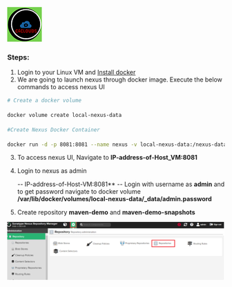 <img src="../images/c4logo.png">

### Steps:
1. Login to your Linux VM and [Install docker](https://github.com/submah/docker-tutorials/blob/master/docker-installation.md)
2. We are going to launch nexus through docker image. Execute the below commands to access nexus UI

```sh
# Create a docker volume

docker volume create local-nexus-data

#Create Nexus Docker Container

docker run -d -p 8081:8081 --name nexus -v local-nexus-data:/nexus-data sonatype/nexus3

```
3. To access nexus UI, Navigate to **IP-address-of-Host_VM:8081**

4.	Login to nexus as admin

    -- IP-address-of-Host-VM:8081**
    -- Login with username as **admin** and to get password navigate to docker volume **/var/lib/docker/volumes/local-nexus-data/_data/admin.password**

5.	Create repository **maven-demo** and **maven-demo-snapshots**

<img src="../images/create_repo.png">
